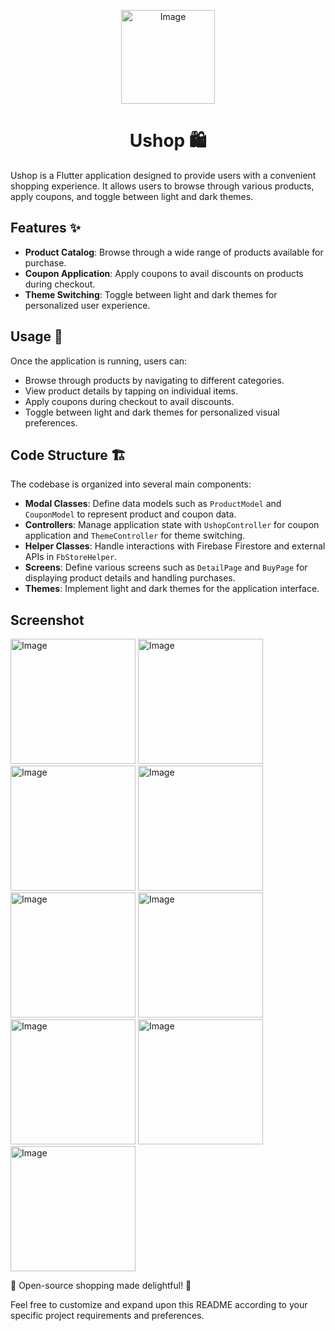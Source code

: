 <p align="center">
  <img src="https://github.com/tushal13/ushop/assets/113960162/bc4e8f8b-9eaa-47ad-8da1-03e71aa9e69c" alt="Image" width="150" />

</p>



<h1 align="center">Ushop 🛍️
</h1>

Ushop is a Flutter application designed to provide users with a convenient shopping experience. It allows users to browse through various products, apply coupons, and toggle between light and dark themes.

## Features ✨

- **Product Catalog**: Browse through a wide range of products available for purchase.
- **Coupon Application**: Apply coupons to avail discounts on products during checkout.
- **Theme Switching**: Toggle between light and dark themes for personalized user experience.


## Usage 🎯

Once the application is running, users can:

- Browse through products by navigating to different categories.
- View product details by tapping on individual items.
- Apply coupons during checkout to avail discounts.
- Toggle between light and dark themes for personalized visual preferences.

## Code Structure 🏗️

The codebase is organized into several main components:

- **Modal Classes**: Define data models such as `ProductModel` and `CouponModel` to represent product and coupon data.
- **Controllers**: Manage application state with `UshopController` for coupon application and `ThemeController` for theme switching.
- **Helper Classes**: Handle interactions with Firebase Firestore and external APIs in `FbStoreHelper`.
- **Screens**: Define various screens such as `DetailPage` and `BuyPage` for displaying product details and handling purchases.
- **Themes**: Implement light and dark themes for the application interface.


## Screenshot

<img src="https://github.com/tushal13/ushop/assets/113960162/06f3bdbd-0899-459b-8958-2a6859b0fab2" alt="Image" width="200"> 
<img src="https://github.com/tushal13/ushop/assets/113960162/12dc1552-ee4a-41d8-895c-fa4774f85606" alt="Image" width="200"> 
<img src="https://github.com/tushal13/ushop/assets/113960162/057cfcf5-4169-4b03-81e2-05deff18f22e" alt="Image" width="200"> 
<img src="https://github.com/tushal13/ushop/assets/113960162/4913aba1-0e6a-48e8-b0e4-c94aff93b117" alt="Image" width="200"> 
<img src="https://github.com/tushal13/ushop/assets/113960162/f5cbf895-fb1e-4f60-a5cd-49fc55ea28ac" alt="Image" width="200"> 
<img src="https://github.com/tushal13/ushop/assets/113960162/8257799c-8cc5-4f15-bc63-39d5f48d453c" alt="Image" width="200"> 
<img src="https://github.com/tushal13/ushop/assets/113960162/0b4e71b8-d5b4-4bb6-be7d-d410f3746663" alt="Image" width="200"> 
<img src="https://github.com/tushal13/ushop/assets/113960162/3f9f499c-73b6-4304-8479-67bd9881a2c0" alt="Image" width="200"> 
<img src="https://github.com/tushal13/ushop/assets/113960162/dcb28169-f8e3-4772-bbb7-3d43c94ada94" alt="Image" width="200"> 

🌟 Open-source shopping made delightful! 🌟

Feel free to customize and expand upon this README according to your specific project requirements and preferences.
